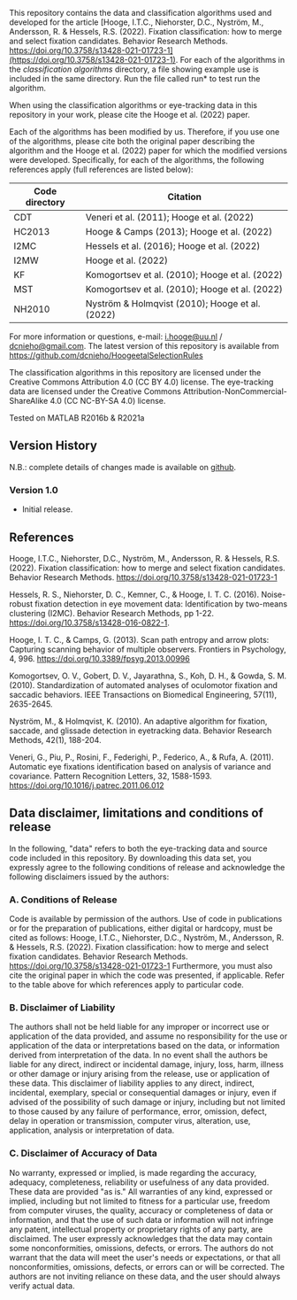 ﻿This repository contains the data and classification algorithms used and
developed for the article [Hooge, I.T.C., Niehorster, D.C., Nyström, M.,
Andersson, R. & Hessels, R.S. (2022). Fixation classification: how to merge
and select fixation candidates. Behavior Research Methods. https://doi.org/10.3758/s13428-021-01723-1](https://doi.org/10.3758/s13428-021-01723-1). For each of the algorithms in the
_classification algorithms_ directory, a file showing example use is included
in the same directory. Run the file called run* to test run the algorithm.

When using the classification algorithms or eye-tracking data in this
repository in your work, please cite the Hooge et al. (2022) paper.

Each of the algorithms has been modified by us. Therefore, if you use one of
the algorithms, please cite both the original paper describing the algorithm
and the Hooge et al. (2022) paper for which the modified versions were
developed. Specifically, for each of the algorithms, the following references
apply (full references are listed below):

|Code directory|Citation|
|---|---|
|CDT|Veneri et al. (2011); Hooge et al. (2022)|
|HC2013|Hooge & Camps (2013); Hooge et al. (2022)|
|I2MC|Hessels et al. (2016); Hooge et al. (2022)|
|I2MW|Hooge et al. (2022)|
|KF|Komogortsev et al. (2010); Hooge et al. (2022)|
|MST|Komogortsev et al. (2010); Hooge et al. (2022)|
|NH2010|Nyström & Holmqvist (2010); Hooge et al. (2022)|

For more information or questions, e-mail: i.hooge@uu.nl /
dcnieho@gmail.com. The latest version of this repository is available
from https://github.com/dcnieho/HoogeetalSelectionRules

The classification algorithms in this repository are licensed under the Creative Commons
Attribution 4.0 (CC BY 4.0) license. The eye-tracking data are licensed under
the Creative Commons Attribution-NonCommercial-ShareAlike 4.0 (CC NC-BY-SA 4.0)
license.

Tested on MATLAB R2016b & R2021a

## Version History
N.B.: complete details of changes made is available on [github](https://github.com/dcnieho/HoogeetalSelectionRules).
### Version 1.0
- Initial release.

## References
Hooge, I.T.C., Niehorster, D.C., Nyström, M., Andersson, R. & Hessels, R.S. (2022). Fixation classification: how to merge and select fixation candidates. Behavior Research Methods. https://doi.org/10.3758/s13428-021-01723-1

Hessels, R. S., Niehorster, D. C., Kemner, C., & Hooge, I. T. C. (2016). Noise-robust fixation detection in eye movement data: Identification by two-means clustering (I2MC). Behavior Research Methods, pp 1-22. https://doi.org/10.3758/s13428-016-0822-1.

Hooge, I. T. C., & Camps, G. (2013). Scan path entropy and arrow plots: Capturing scanning behavior of multiple observers. Frontiers in Psychology, 4, 996. https://doi.org/10.3389/fpsyg.2013.00996

Komogortsev, O. V., Gobert, D. V., Jayarathna, S., Koh, D. H., & Gowda, S. M. (2010). Standardization of automated analyses of oculomotor fixation and saccadic behaviors. IEEE Transactions on Biomedical Engineering, 57(11), 2635-2645.

Nyström, M., & Holmqvist, K. (2010). An adaptive algorithm for fixation, saccade, and glissade detection in eyetracking data. Behavior Research Methods, 42(1), 188-204.

Veneri, G., Piu, P., Rosini, F., Federighi, P., Federico, A., & Rufa, A. (2011). Automatic eye fixations identification based on analysis of variance and covariance. Pattern Recognition Letters, 32, 1588-1593. https://doi.org/10.1016/j.patrec.2011.06.012


## Data disclaimer, limitations and conditions of release
In the following, "data" refers to both the eye-tracking data and source code included in this repository.
By downloading this data set, you expressly agree to the following conditions of release and acknowledge the following disclaimers issued by the authors:

### A. Conditions of Release
Code is available by permission of the authors. Use of code in publications or for the preparation of publications, either digital or hardcopy, must be cited as follows: 
Hooge, I.T.C., Niehorster, D.C., Nyström, M., Andersson, R. & Hessels, R.S. (2022). Fixation classification: how to merge and select fixation candidates. Behavior Research Methods. https://doi.org/10.3758/s13428-021-01723-1
Furthermore, you must also cite the original paper in which the code was presented, if applicable. Refer to the table above for which references apply to particular code.

### B. Disclaimer of Liability
The authors shall not be held liable for any improper or incorrect use or application of the data provided, and assume no responsibility for the use or application of the data or interpretations based on the data, or information derived from interpretation of the data. In no event shall the authors be liable for any direct, indirect or incidental damage, injury, loss, harm, illness or other damage or injury arising from the release, use or application of these data. This disclaimer of liability applies to any direct, indirect, incidental, exemplary, special or consequential damages or injury, even if advised of the possibility of such damage or injury, including but not limited to those caused by any failure of performance, error, omission, defect, delay in operation or transmission, computer virus, alteration, use, application, analysis or interpretation of data.

### C. Disclaimer of Accuracy of Data
No warranty, expressed or implied, is made regarding the accuracy, adequacy, completeness, reliability or usefulness of any data provided. These data are provided "as is." All warranties of any kind, expressed or implied, including but not limited to fitness for a particular use, freedom from computer viruses, the quality, accuracy or completeness of data or information, and that the use of such data or information will not infringe any patent, intellectual property or proprietary rights of any party, are disclaimed. The user expressly acknowledges that the data may contain some nonconformities, omissions, defects, or errors. The authors do not warrant that the data will meet the user's needs or expectations, or that all nonconformities, omissions, defects, or errors can or will be corrected. The authors are not inviting reliance on these data, and the user should always verify actual data.
